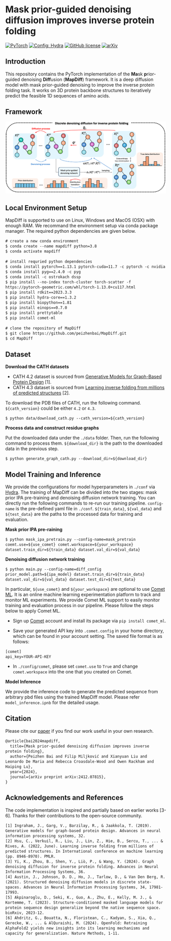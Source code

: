 # Mask prior-guided denoising diffusion improves inverse protein folding

<!-- <div align="center"> -->
<a href="https://pytorch.org/get-started/locally/"><img alt="PyTorch" src="https://img.shields.io/badge/PyTorch-ee4c2c?logo=pytorch&logoColor=white"></a>
<a href="https://hydra.cc/"><img alt="Config: Hydra" src="https://img.shields.io/badge/Config-Hydra-89b8cd"></a>
[![GitHub license](https://img.shields.io/badge/license-MIT-blue.svg)](https://github.com/peizhenbai/MapDiff/blob/main/LICENSE)
[![arXiv](https://img.shields.io/badge/arXiv-2412.07815-b31b1b.svg)](http://arxiv.org/abs/2412.07815)

<!-- </div> -->
## Introduction
This repository contains the PyTorch implementation of the **Ma**sk **p**rior-guided denoising **Diff**usion (**MapDiff**) framework. It is a deep diffusion model with mask prior-guided denoising to improve the inverse protein folding task. It works on 3D protein backbone structures to iteratively predict the feasible 1D sequences of amino acids.

## Framework
![MapDiff](image/MapDiff.png)

## Local Environment Setup
MapDiff is supported to use on Linux, Windows and MacOS (OSX) with enough RAM. We recommand the environment setup via conda package manager. The required python dependencies are given below.
```
# create a new conda environment
$ conda create --name mapdiff python=3.8
$ conda activate mapdiff

# install requried python dependencies
$ conda install pytorch==1.13.1 pytorch-cuda=11.7 -c pytorch -c nvidia
$ conda install pyg==2.4.0 -c pyg
$ conda install -c ostrokach dssp
$ pip install --no-index torch-cluster torch-scatter -f https://pytorch-geometric.com/whl/torch-1.13.0+cu117.html
$ pip install rdkit==2023.3.3
$ pip install hydra-core==1.3.2
$ pip install biopython==1.81
$ pip install einops==0.7.0
$ pip install prettytable
$ pip install comet-ml

# clone the repository of MapDiff
$ git clone https://github.com/peizhenbai/MapDiff.git
$ cd MapDiff
```

## Dataset
**Download the CATH datasets**
- CATH 4.2 dataset is sourced from [Generative Models for Graph-Based Protein Design](https://papers.nips.cc/paper/2019/hash/f3a4ff4839c56a5f460c88cce3666a2b-Abstract.html) [1].
- CATH 4.3 dataset is sourced from [Learning inverse folding from millions of predicted structures](https://proceedings.mlr.press/v162/hsu22a/hsu22a.pdf) [2].

To download the PDB files of CATH, run the following command. `${cath_version}` could be either `4.2` or `4.3`.
```
$ python data/download_cath.py --cath_version=${cath_version}
```
**Process data and construct residue graphs**

Put the downloaded data under the `./data` folder. Then, run the following command to process them. `${download_dir}` is the path to the downloaded data in the previous step.

```
$ python generate_graph_cath.py --download_dir=${download_dir}
```
## Model Training and Inference
We provide the configurations for model hyperparameters in `./conf` via [Hydra](https://github.com/facebookresearch/hydra). The training of MapDiff can be divided into the two stages: mask prior IPA pre-training and denoising diffusion network training. You can directly run the following commands to re-run our training pipeline. `config-name` is the pre-defined yaml file in `./conf`. `${train_data}`, `${val_data}` and `${test_data}` are the paths to the processed data for training and evaluation.

**Mask prior IPA pre-raining**
```
$ python mask_ipa_pretrain.py --config-name=mask_pretrain coemt.use=${use_comet} comet.workspace=${your_workspace} dataset.train_dir=${train_data} dataset.val_dir=${val_data}
```

**Denoising diffusion network training**
```
$ python main.py --config-name=diff_config prior_model.path=${ipa_model} dataset.train_dir=${train_data} dataset.val_dir=${val_data} dataset.test_dir=${test_data}
```

In particular, `${use_comet}` and `${your_workspace}` are optional to use [Comet ML](https://www.comet.com/site/). It is an online machine learning experimentation platform to track and monitor ML experiments. We provide Comet ML support to easily monitor training and evaluation process in our pipeline. Please follow the steps below to apply Comet ML.

- Sign up [Comet](https://www.comet.com/site/) account and install its package via `pip install comet_ml`. 
   
- Save your generated API key into `.comet.config` in your home directory, which can be found in your account setting. The saved file format is as follows:

```
[comet]
api_key=YOUR-API-KEY
```

- In `./config/comet`, please set `comet.use` to `True` and change `comet.workspace` into the one that you created on Comet.

**Model Inference**

We provide the inference code to generate the predicted sequence from arbitrary pbd files using the trained MapDiff model. Please refer `model_inference.ipnb` for the detailed usage.

## Citation
Please cite our [paper](http://arxiv.org/abs/2412.07815) if you find our work useful in your own research.
```
@article{bai2024mapdiff,
  title={Mask prior-guided denoising diffusion improves inverse protein folding}, 
  author={Peizhen Bai and Filip Miljković and Xianyuan Liu and Leonardo De Maria and Rebecca Croasdale-Wood and Owen Rackham and Haiping Lu},
  year={2024},
  journal={arXiv preprint arXiv:2412.07815},
}
```

## Acknowledgements and References
The code implementation is inspired and partially based on earlier works [3-6]. Thanks for their contributions to the open-source community.

    [1] Ingraham, J., Garg, V., Barzilay, R., & Jaakkola, T. (2019). Generative models for graph-based protein design. Advances in neural information processing systems, 32.
    [2] Hsu, C., Verkuil, R., Liu, J., Lin, Z., Hie, B., Sercu, T., ... & Rives, A. (2022, June). Learning inverse folding from millions of predicted structures. In International conference on machine learning (pp. 8946-8970). PMLR.
    [3] Yi, K., Zhou, B., Shen, Y., Liò, P., & Wang, Y. (2024). Graph denoising diffusion for inverse protein folding. Advances in Neural Information Processing Systems, 36.
    [4] Austin, J., Johnson, D. D., Ho, J., Tarlow, D., & Van Den Berg, R. (2021). Structured denoising diffusion models in discrete state-spaces. Advances in Neural Information Processing Systems, 34, 17981-17993.
    [5] Akpinaroglu, D., Seki, K., Guo, A., Zhu, E., Kelly, M. J., & Kortemme, T. (2023). Structure-conditioned masked language models for protein sequence design generalize beyond the native sequence space. bioRxiv, 2023-12.
    [6] Ahdritz, G., Bouatta, N., Floristean, C., Kadyan, S., Xia, Q., Gerecke, W., ... & AlQuraishi, M. (2024). OpenFold: Retraining AlphaFold2 yields new insights into its learning mechanisms and capacity for generalization. Nature Methods, 1-11.
